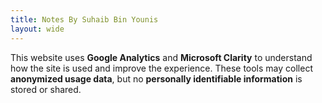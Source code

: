 ```yaml
---
title: Notes By Suhaib Bin Younis
layout: wide
---
```



This website uses **Google Analytics** and **Microsoft Clarity** to understand how the site is used and improve the experience. These tools may collect **anonymized usage data**, but no **personally identifiable information** is stored or shared.
